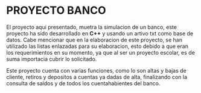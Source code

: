 # PROYECTO BANCO

El proyecto aqui presentado, muetra la simulacion de un banco, este proyecto ha sido desarrollado en **C++** y usando un artivo txt como base de datos.
Cabe mencionar que en la elaboracion de este proyecto, se han utilizado las listas enlazadas para su elaboracion, esto debido a que eran los requerimientos en su momento, ya que al ser un proyecto escolar, es de suma importacia cubrir lo solicitado.

Este proyecto cuenta con varias funciones, como lo son altas y bajas de cliente, retiros y depositos a cuentas ya dadas de alta, finalizando con la consulta de saldos y de todos los cuentahabientes del banco.
